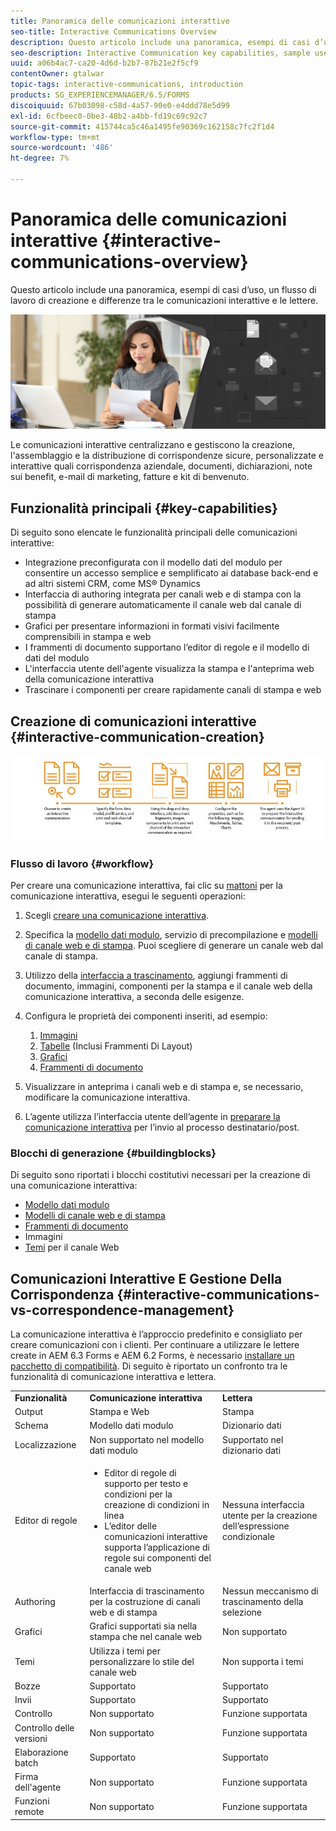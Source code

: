 ```yaml
---
title: Panoramica delle comunicazioni interattive
seo-title: Interactive Communications Overview
description: Questo articolo include una panoramica, esempi di casi d’uso, un flusso di lavoro di creazione e differenze tra le comunicazioni interattive e le lettere.
seo-description: Interactive Communication key capabilities, sample use cases, creation workflow, and differences between Interactive Communication and Correspondence Management
uuid: a06b4ac7-ca20-4d6d-b2b7-87b21e2f5cf9
contentOwner: gtalwar
topic-tags: interactive-communications, introduction
products: SG_EXPERIENCEMANAGER/6.5/FORMS
discoiquuid: 67b03098-c58d-4a57-90e0-e4ddd78e5d99
exl-id: 6cfbeec0-0be3-48b2-a4bb-fd19c69c92c7
source-git-commit: 415744ca5c46a1495fe90369c162158c7fc2f1d4
workflow-type: tm+mt
source-wordcount: '486'
ht-degree: 7%

---
```



# Panoramica delle comunicazioni interattive {#interactive-communications-overview}

Questo articolo include una panoramica, esempi di casi d’uso, un flusso di lavoro di creazione e differenze tra le comunicazioni interattive e le lettere.

![](do-not-localize/correspondence-management.png)

Le comunicazioni interattive centralizzano e gestiscono la creazione, l&#39;assemblaggio e la distribuzione di corrispondenze sicure, personalizzate e interattive quali corrispondenza aziendale, documenti, dichiarazioni, note sui benefit, e-mail di marketing, fatture e kit di benvenuto.

## Funzionalità principali {#key-capabilities}

Di seguito sono elencate le funzionalità principali delle comunicazioni interattive:

- Integrazione preconfigurata con il modello dati del modulo per consentire un accesso semplice e semplificato ai database back-end e ad altri sistemi CRM, come MS® Dynamics
- Interfaccia di authoring integrata per canali web e di stampa con la possibilità di generare automaticamente il canale web dal canale di stampa
- Grafici per presentare informazioni in formati visivi facilmente comprensibili in stampa e web
- I frammenti di documento supportano l’editor di regole e il modello di dati del modulo
- L&#39;interfaccia utente dell&#39;agente visualizza la stampa e l&#39;anteprima web della comunicazione interattiva
- Trascinare i componenti per creare rapidamente canali di stampa e web

## Creazione di comunicazioni interattive {#interactive-communication-creation}

![interattivo_comunicazione-01](assets/interactive_communication-01.jpg)

### Flusso di lavoro {#workflow}

Per creare una comunicazione interattiva, fai clic su [mattoni](#buildingblocks) per la comunicazione interattiva, esegui le seguenti operazioni:

1. Scegli [creare una comunicazione interattiva](/help/forms/using/create-interactive-communication.md).

1. Specifica la [modello dati modulo](/help/forms/using/data-integration.md), servizio di precompilazione e [modelli di canale web e di stampa](/help/forms/using/web-channel-print-channel.md). Puoi scegliere di generare un canale web dal canale di stampa.

1. Utilizzo della [interfaccia a trascinamento](/help/forms/using/introduction-interactive-communication-authoring.md), aggiungi frammenti di documento, immagini, componenti per la stampa e il canale web della comunicazione interattiva, a seconda delle esigenze.
1. Configura le proprietà dei componenti inseriti, ad esempio:

   1. [Immagini](/help/forms/using/create-interactive-communication.md#step2)
   1. [Tabelle](/help/forms/using/create-interactive-communication.md#tables) (Inclusi Frammenti Di Layout)
   1. [Grafici](/help/forms/using/chart-component-interactive-communications.md)
   1. [Frammenti di documento](/help/forms/using/create-interactive-communication.md#document-fragment-properties)

1. Visualizzare in anteprima i canali web e di stampa e, se necessario, modificare la comunicazione interattiva.
1. L’agente utilizza l’interfaccia utente dell’agente in [preparare la comunicazione interattiva](/help/forms/using/prepare-send-interactive-communication.md) per l’invio al processo destinatario/post.

### Blocchi di generazione {#buildingblocks}

Di seguito sono riportati i blocchi costitutivi necessari per la creazione di una comunicazione interattiva:

- [Modello dati modulo](/help/forms/using/data-integration.md)
- [Modelli di canale web e di stampa](/help/forms/using/web-channel-print-channel.md)
- [Frammenti di documento](/help/forms/using/document-fragments.md)
- Immagini
- [Temi](/help/forms/using/themes.md) per il canale Web

## Comunicazioni Interattive E Gestione Della Corrispondenza {#interactive-communications-vs-correspondence-management}

La comunicazione interattiva è l’approccio predefinito e consigliato per creare comunicazioni con i clienti. Per continuare a utilizzare le lettere create in AEM 6.3 Forms e AEM 6.2 Forms, è necessario [installare un pacchetto di compatibilità](/help/forms/using/compatibility-package.md). Di seguito è riportato un confronto tra le funzionalità di comunicazione interattiva e lettera.

<table>
 <tbody>
  <tr>
   <td><strong>Funzionalità</strong></td>
   <td><strong>Comunicazione interattiva</strong></td>
   <td><strong>Lettera</strong></td>
  </tr>
  <tr>
   <td>Output</td>
   <td>Stampa e Web</td>
   <td>Stampa</td>
  </tr>
  <tr>
   <td>Schema</td>
   <td>Modello dati modulo </td>
   <td>Dizionario dati </td>
  </tr>
  <tr>
   <td>Localizzazione</td>
   <td>Non supportato nel modello dati modulo</td>
   <td>Supportato nel dizionario dati</td>
  </tr>
  <tr>
   <td>Editor di regole</td>
   <td>
    <ul>
     <li>Editor di regole di supporto per testo e condizioni per la creazione di condizioni in linea</li>
     <li>L’editor delle comunicazioni interattive supporta l’applicazione di regole sui componenti del canale web</li>
    </ul> </td>
   <td>Nessuna interfaccia utente per la creazione dell’espressione condizionale</td>
  </tr>
  <tr>
   <td>Authoring  </td>
   <td>Interfaccia di trascinamento per la costruzione di canali web e di stampa</td>
   <td>Nessun meccanismo di trascinamento della selezione </td>
  </tr>
  <tr>
   <td>Grafici</td>
   <td>Grafici supportati sia nella stampa che nel canale web</td>
   <td>Non supportato</td>
  </tr>
  <tr>
   <td>Temi</td>
   <td>Utilizza i temi per personalizzare lo stile del canale web</td>
   <td>Non supporta i temi</td>
  </tr>
   <tr>
   <td>Bozze</td>
   <td>Supportato</td>
   <td>Supportato</td>
  </tr>
   <tr>
   <td>Invii</td>
   <td>Supportato</td>
   <td>Supportato</td>
  </tr>
  <tr>
  <tr>
   <td>Controllo</td>
   <td>Non supportato</td>
   <td>Funzione supportata</td>
  </tr>
   <tr>
   <td>Controllo delle versioni</td>
   <td>Non supportato</td>
   <td>Funzione supportata</td>
  </tr>
   <td>Elaborazione batch</td>
   <td>Supportato </td>
   <td>Supportato</td>
  </tr>
  <tr>
   <td>Firma dell'agente</td>
   <td>Non supportato</td>
   <td>Funzione supportata</td>
  </tr>
  <tr>
   <td>Funzioni remote</td>
   <td>Non supportato</td>
   <td>Funzione supportata</td>
  </tr>
 </tbody>
</table>
